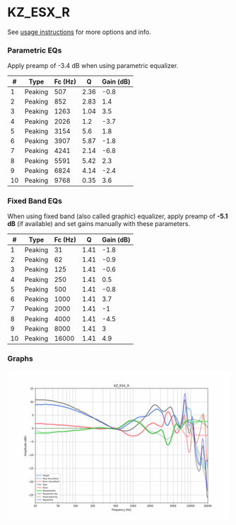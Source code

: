 # KZ_ESX_R
See [usage instructions](https://github.com/jaakkopasanen/AutoEq#usage) for more options and info.

### Parametric EQs
Apply preamp of -3.4 dB when using parametric equalizer.

|   # | Type    |   Fc (Hz) |    Q |   Gain (dB) |
|-----|---------|-----------|------|-------------|
|   1 | Peaking |       507 | 2.36 |        -0.8 |
|   2 | Peaking |       852 | 2.83 |         1.4 |
|   3 | Peaking |      1263 | 1.04 |         3.5 |
|   4 | Peaking |      2026 | 1.2  |        -3.7 |
|   5 | Peaking |      3154 | 5.6  |         1.8 |
|   6 | Peaking |      3907 | 5.87 |        -1.8 |
|   7 | Peaking |      4241 | 2.14 |        -6.8 |
|   8 | Peaking |      5591 | 5.42 |         2.3 |
|   9 | Peaking |      6824 | 4.14 |        -2.4 |
|  10 | Peaking |      9768 | 0.35 |         3.6 |

### Fixed Band EQs
When using fixed band (also called graphic) equalizer, apply preamp of **-5.1 dB** (if available) and set gains manually with these parameters.

|   # | Type    |   Fc (Hz) |    Q |   Gain (dB) |
|-----|---------|-----------|------|-------------|
|   1 | Peaking |        31 | 1.41 |        -1.8 |
|   2 | Peaking |        62 | 1.41 |        -0.9 |
|   3 | Peaking |       125 | 1.41 |        -0.6 |
|   4 | Peaking |       250 | 1.41 |         0.5 |
|   5 | Peaking |       500 | 1.41 |        -0.8 |
|   6 | Peaking |      1000 | 1.41 |         3.7 |
|   7 | Peaking |      2000 | 1.41 |        -1   |
|   8 | Peaking |      4000 | 1.41 |        -4.5 |
|   9 | Peaking |      8000 | 1.41 |         3   |
|  10 | Peaking |     16000 | 1.41 |         4.9 |

### Graphs
![](./KZ_ESX_R.png)
